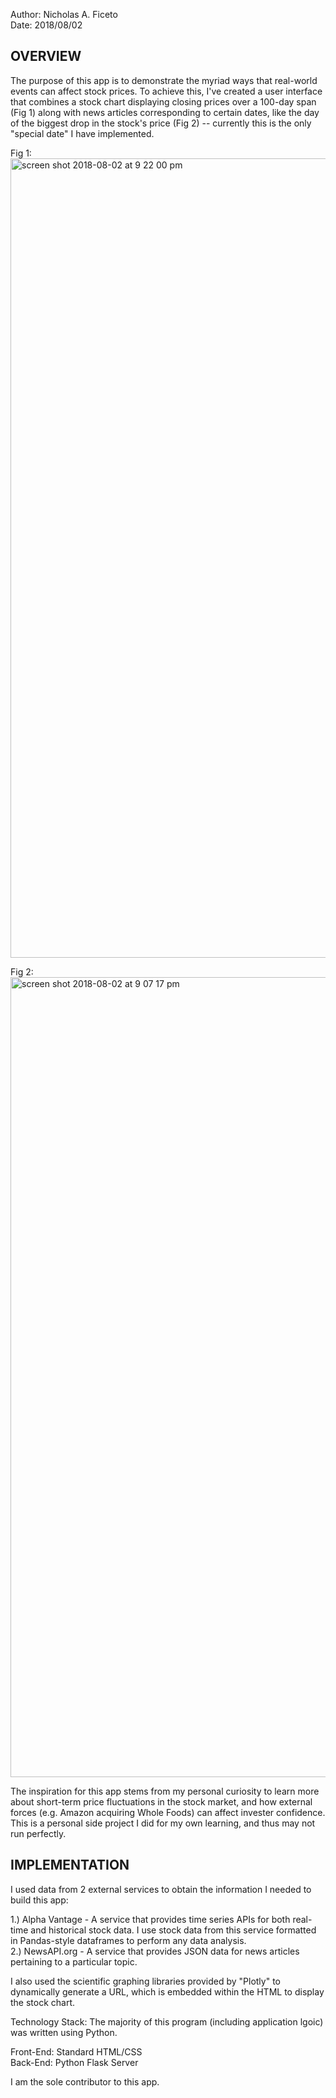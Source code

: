 Author: Nicholas A. Ficeto <br>
Date: 2018/08/02

OVERVIEW
--------
The purpose of this app is to demonstrate the myriad ways that real-world events can affect stock prices.  To achieve this, 
I've created a user interface that combines a stock chart displaying closing prices over a 100-day span (Fig 1) along with news articles corresponding to certain dates, like the day of the biggest drop in the stock's price (Fig 2) -- currently this is the only "special date" I have implemented.

Fig 1:
<img width="1279" alt="screen shot 2018-08-02 at 9 22 00 pm" src="https://user-images.githubusercontent.com/16903793/43619110-3bb0c4d4-969a-11e8-8bbe-ac8d27d7ffa1.png">

Fig 2:
<img width="1280" alt="screen shot 2018-08-02 at 9 07 17 pm" src="https://user-images.githubusercontent.com/16903793/43618981-91129e6c-9699-11e8-8b23-f1bdf3b6f0bc.png">

The inspiration for this app stems from my personal curiosity to learn more about short-term price fluctuations in the stock
market, and how external forces (e.g. Amazon acquiring Whole Foods) can affect invester confidence.  This is a personal
side project I did for my own learning, and thus may not run perfectly.

IMPLEMENTATION
--------------
I used data from 2 external services to obtain the information I needed to build this app:

1.) Alpha Vantage - A service that provides time series APIs for both real-time and historical stock data.  I use stock data from this service formatted in Pandas-style dataframes to perform any data analysis. <br>
2.) NewsAPI.org - A service that provides JSON data for news articles pertaining to a particular topic. <br>

I also used the scientific graphing libraries provided by "Plotly" to dynamically generate a URL, which is embedded within the HTML to display the stock chart.

Technology Stack: The majority of this program (including application lgoic) was written using Python.

Front-End: Standard HTML/CSS <br>
Back-End: Python Flask Server


I am the sole contributor to this app.
